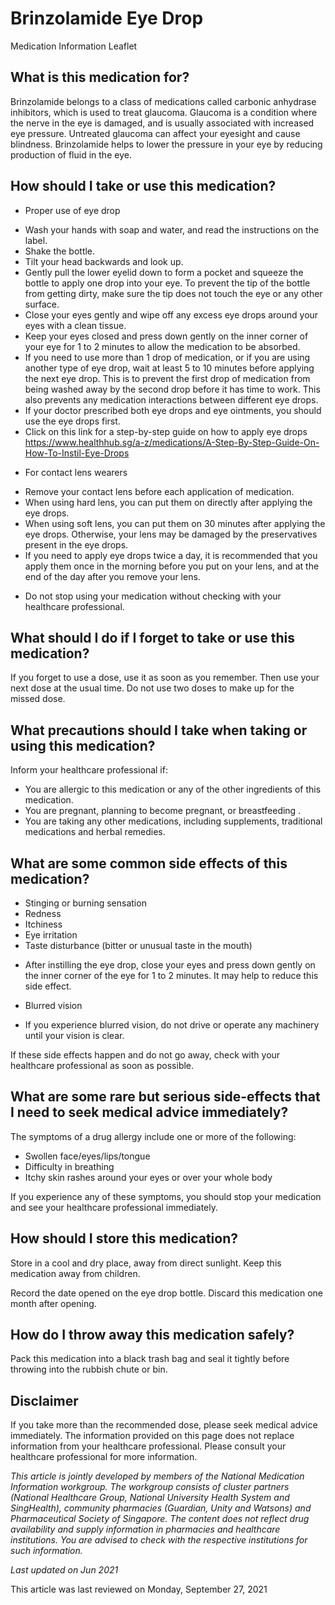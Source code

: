 # Brinzolamide Eye Drop

Medication Information Leaflet

What is this medication for?
----------------------------

Brinzolamide belongs to a class of medications called carbonic anhydrase inhibitors, which is used to treat glaucoma. Glaucoma is a condition where the nerve in the eye is damaged, and is usually associated with increased eye pressure. Untreated glaucoma can affect your eyesight and cause blindness. Brinzolamide helps to lower the pressure in your eye by reducing production of fluid in the eye.

How should I take or use this medication?
-----------------------------------------

* Proper use of eye drop

+ Wash your hands with soap and water, and read the instructions on the label.
+ Shake the bottle.
+ Tilt your head backwards and look up.
+ Gently pull the lower eyelid down to form a pocket and squeeze the bottle to apply one drop into your eye. To prevent the tip of the bottle from getting dirty, make sure the tip does not touch the eye or any other surface.
+ Close your eyes gently and wipe off any excess eye drops around your eyes with a clean tissue.
+ Keep your eyes closed and press down gently on the inner corner of your eye for 1 to 2 minutes to allow the medication to be absorbed.
+ If you need to use more than 1 drop of medication, or if you are using another type of eye drop, wait at least 5 to 10 minutes before applying the next eye drop. This is to prevent the first drop of medication from being washed away by the second drop before it has time to work. This also prevents any medication interactions between different eye drops.
+ If your doctor prescribed both eye drops and eye ointments, you should use the eye drops first.
+ Click on this link for a step-by-step guide on how to apply eye drops
  <https://www.healthhub.sg/a-z/medications/A-Step-By-Step-Guide-On-How-To-Instil-Eye-Drops>

* For contact lens wearers

+ Remove your contact lens before each application of medication.
+ When using hard lens, you can put them on directly after applying the eye drops.
+ When using soft lens, you can put them on 30 minutes after applying the eye drops. Otherwise, your lens may be damaged by the preservatives present in the eye drops.
+ If you need to apply eye drops twice a day, it is recommended that you apply them once in the morning before you put on your lens, and at the end of the day after you remove your lens.

* Do not stop using your medication without checking with your healthcare professional.

What should I do if I forget to take or use this medication?
------------------------------------------------------------

If you forget to use a dose, use it as soon as you remember. Then use your next dose at the usual time. Do not use two doses to make up for the missed dose.

What precautions should I take when taking or using this medication?
--------------------------------------------------------------------

Inform your healthcare professional if:

* You are allergic to this medication or any of the other ingredients of this medication.
* You are pregnant, planning to become pregnant, or breastfeeding .
* You are taking any other medications, including supplements, traditional medications and herbal remedies.

What are some common side effects of this medication?
-----------------------------------------------------

* Stinging or burning sensation
* Redness
* Itchiness
* Eye irritation
* Taste disturbance (bitter or unusual taste in the mouth)

+ After instilling the eye drop, close your eyes and press down gently on the inner corner of the eye for 1 to 2 minutes. It may help to reduce this side effect.

* Blurred vision

+ If you experience blurred vision, do not drive or operate any machinery until your vision is clear.

If these side effects happen and do not go away, check with your healthcare professional as soon as possible.

What are some rare but serious side-effects that I need to seek medical advice immediately?
-------------------------------------------------------------------------------------------

The symptoms of a drug allergy include one or more of the following:

* Swollen face/eyes/lips/tongue
* Difficulty in breathing
* Itchy skin rashes around your eyes or over your whole body

If you experience any of these symptoms, you should stop your medication and see your healthcare professional immediately.

How should I store this medication?
-----------------------------------

Store in a cool and dry place, away from direct sunlight. Keep this medication away from children.

Record the date opened on the eye drop bottle. Discard this medication one month after opening.

How do I throw away this medication safely?
-------------------------------------------

Pack this medication into a black trash bag and seal it tightly before throwing into the rubbish chute or bin.

Disclaimer
----------

If you take more than the recommended dose, please seek medical advice immediately. The information provided on this page does not replace information from your healthcare professional. Please consult your healthcare professional for more information.

*This article is jointly developed by members of the National Medication Information workgroup. The workgroup consists of cluster partners (National Healthcare Group, National University Health System and SingHealth), community pharmacies (Guardian, Unity and Watsons) and Pharmaceutical Society of Singapore. The content does not reflect drug availability and supply information in pharmacies and healthcare institutions. You are advised to check with the respective institutions for such information.*

*Last updated on Jun 2021*

This article was last reviewed on
Monday, September 27, 2021